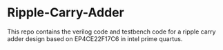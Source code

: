 # Ripple-Carry-Adder

This repo contains the verilog code and testbench code for a ripple carry adder design based on EP4CE22F17C6 in intel prime quartus.
